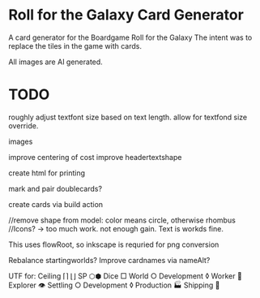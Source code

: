 # Roll for the Galaxy Card Generator

A card generator for the Boardgame Roll for the Galaxy
The intent was to replace the tiles in the game with cards.

All images are AI generated.

# TODO

roughly adjust textfont size based on text length.
allow for textfond size override.

images

improve centering of cost
improve headertextshape

create html for printing

mark and pair doublecards?

create cards via build action

//remove shape from model: color means circle, otherwise rhombus
//Icons? -> too much work. not enough gain. Text is workds fine.

This uses flowRoot, so inkscape is requried for png conversion

Rebalance startingworlds?
Improve cardnames via nameAlt?

UTF for:
Ceiling ⌈⌉ ⌊⌋
SP ⬡⬢
Dice □
World ○
Development ◊
Worker 👤
Explorer 👁
Settling ○
Development ◊
Production 🏭
Shipping 🚀